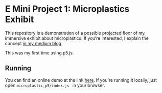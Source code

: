 # E Mini Project 1: Microplastics Exhibit
This repository is a demonstration of a possible projected floor of my immersive exhibit about microplastics. If you're interested, I explain the concept [in my medium blog](https://brycedli.medium.com/designing-a-hybrid-exhibit-4c3d0d0c494f). 

This was my first time using p5.js. 

## Running
You can find an online demo at the link [here](https://brycedli.github.io/microplastic_p5/). If you're running it locally, just open ```microplastic_p5/index.js ``` in your browser.